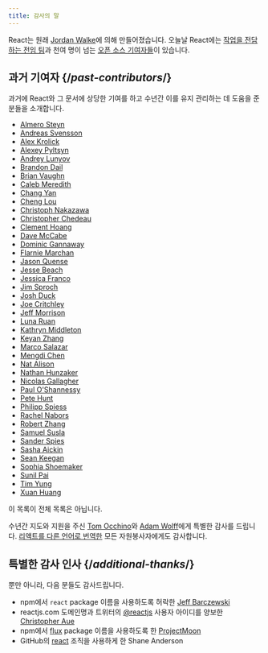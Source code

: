 ```yaml
---
title: 감사의 말
---
```


<Intro>

React는 원래 [Jordan Walke](https://github.com/jordwalke)에 의해 만들어졌습니다. 오늘날 React에는 [작업을 전담하는 전임 팀](/community/team)과 천여 명이 넘는 [오픈 소스 기여자들](https://github.com/facebook/react/blob/main/AUTHORS)이 있습니다.

</Intro>

## 과거 기여자 {/*past-contributors*/}

과거에 React와 그 문서에 상당한 기여를 하고 수년간 이를 유지 관리하는 데 도움을 준 분들을 소개합니다.

* [Almero Steyn](https://github.com/AlmeroSteyn)
* [Andreas Svensson](https://github.com/syranide)
* [Alex Krolick](https://github.com/alexkrolick)
* [Alexey Pyltsyn](https://github.com/lex111)
* [Andrey Lunyov](https://github.com/alunyov)
* [Brandon Dail](https://github.com/aweary)
* [Brian Vaughn](https://github.com/bvaughn)
* [Caleb Meredith](https://github.com/calebmer)
* [Chang Yan](https://github.com/cyan33)
* [Cheng Lou](https://github.com/chenglou)
* [Christoph Nakazawa](https://github.com/cpojer)
* [Christopher Chedeau](https://github.com/vjeux)
* [Clement Hoang](https://github.com/clemmy)
* [Dave McCabe](https://github.com/davidmccabe)
* [Dominic Gannaway](https://github.com/trueadm)
* [Flarnie Marchan](https://github.com/flarnie)
* [Jason Quense](https://github.com/jquense)
* [Jesse Beach](https://github.com/jessebeach)
* [Jessica Franco](https://github.com/Jessidhia)
* [Jim Sproch](https://github.com/jimfb)
* [Josh Duck](https://github.com/joshduck)
* [Joe Critchley](https://github.com/joecritch)
* [Jeff Morrison](https://github.com/jeffmo)
* [Luna Ruan](https://github.com/lunaruan)
* [Kathryn Middleton](https://github.com/kmiddleton14)
* [Keyan Zhang](https://github.com/keyz)
* [Marco Salazar](https://github.com/salazarm)
* [Mengdi Chen](https://github.com/mondaychen)
* [Nat Alison](https://github.com/tesseralis)
* [Nathan Hunzaker](https://github.com/nhunzaker)
* [Nicolas Gallagher](https://github.com/necolas)
* [Paul O'Shannessy](https://github.com/zpao)
* [Pete Hunt](https://github.com/petehunt)
* [Philipp Spiess](https://github.com/philipp-spiess)
* [Rachel Nabors](https://github.com/rachelnabors)
* [Robert Zhang](https://github.com/robertzhidealx)
* [Samuel Susla](https://github.com/sammy-SC)
* [Sander Spies](https://github.com/sanderspies)
* [Sasha Aickin](https://github.com/aickin)
* [Sean Keegan](https://github.com/seanryankeegan)
* [Sophia Shoemaker](https://github.com/mrscobbler)
* [Sunil Pai](https://github.com/threepointone)
* [Tim Yung](https://github.com/yungsters)
* [Xuan Huang](https://github.com/huxpro)

이 목록이 전체 목록은 아닙니다.

수년간 지도와 지원을 주신 [Tom Occhino](https://github.com/tomocchino)와 [Adam Wolff](https://github.com/wolffiex)에게 특별한 감사를 드립니다. [리액트를 다른 언어로 번역한](https://translations.reactjs.org/) 모든 자원봉사자에게도 감사합니다.

## 특별한 감사 인사 {/*additional-thanks*/}

뿐만 아니라, 다음 분들도 감사드립니다.

* npm에서 `react` package 이름을 사용하도록 허락한 [Jeff Barczewski](https://github.com/jeffbski)
* reactjs.com 도메인명과 트위터의 [@reactjs](https://twitter.com/reactjs) 사용자 아이디를 양보한 [Christopher Aue](https://christopheraue.net/)
* npm에서 [flux](https://www.npmjs.com/package/flux) package 이름을 사용하도록 한 [ProjectMoon](https://github.com/ProjectMoon)
* GitHub의 [react](https://github.com/react) 조직을 사용하게 한 Shane Anderson
